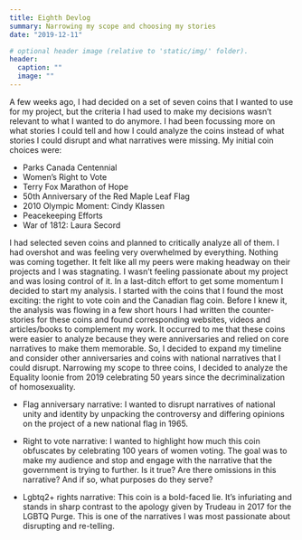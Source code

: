 ```yaml
---
title: Eighth Devlog
summary: Narrowing my scope and choosing my stories
date: "2019-12-11"

# optional header image (relative to 'static/img/' folder).
header:
  caption: ""
  image: ""
---
```

A few weeks ago, I had decided on a set of seven coins that I wanted to use for my project, but the criteria I had used to make my decisions wasn’t relevant to what I wanted to do anymore. I had been focussing more on what stories I could tell and how I could analyze the coins instead of what stories I could disrupt and what narratives were missing.
My initial coin choices were:

-	Parks Canada Centennial 
-	Women’s Right to Vote 
-	Terry Fox Marathon of Hope 
-	50th Anniversary of the Red Maple Leaf Flag 
-	2010 Olympic Moment: Cindy Klassen
-	Peacekeeping Efforts
-	War of 1812: Laura Secord

I had selected seven coins and planned to critically analyze all of them. I had overshot and was feeling very overwhelmed by everything. Nothing was coming together. It felt like all my peers were making headway on their projects and I was stagnating. I wasn’t feeling passionate about my project and was losing control of it.
In a last-ditch effort to get some momentum I decided to start my analysis. I started with the coins that I found the most exciting: the right to vote coin and the Canadian flag coin. Before I knew it, the analysis was flowing in a few short hours I had written the counter-stories for these coins and found corresponding websites, videos and articles/books to complement my work.
It occurred to me that these coins were easier to analyze because they were anniversaries and relied on core narratives to make them memorable. So, I decided to expand my timeline and consider other anniversaries and coins with national narratives that I could disrupt. Narrowing my scope to three coins, I decided to analyze the Equality loonie from 2019 celebrating 50 years since the decriminalization of homosexuality. 

- Flag anniversary narrative: I wanted to disrupt narratives of national unity and identity by unpacking the controversy and differing opinions on the project of a new national flag in 1965.

- Right to vote narrative: I wanted to highlight how much this coin obfuscates by celebrating 100 years of women voting. The goal was to make my audience and stop and engage with the narrative that the government is trying to further. Is it true? Are there omissions in this narrative? And if so, what purposes do they serve?

- Lgbtq2+ rights narrative: This coin is a bold-faced lie. It’s infuriating and stands in sharp contrast to the apology given by Trudeau in 2017 for the LGBTQ Purge. This is one of the narratives I was most passionate about disrupting and re-telling.
 
